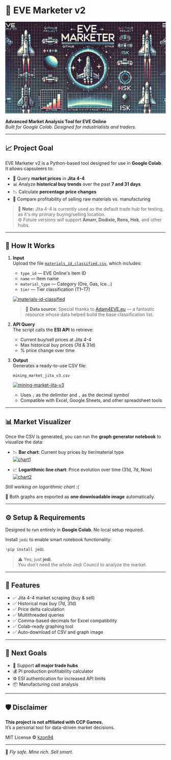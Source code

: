 # 🚀 EVE Marketer v2

![EVE Marketer Logo](eve.jpg)

**Advanced Market Analysis Tool for EVE Online**  
*Built for Google Colab. Designed for industrialists and traders.*

---

## 📈 Project Goal

EVE Marketer v2 is a Python-based tool designed for use in **Google Colab**. It allows capsuleers to:

- 🔎 Query **market prices** in **Jita 4-4**
- 📊 Analyze **historical buy trends** over the past **7 and 31 days**
- 📉 Calculate **percentage price changes**
- 🧮 Compare profitability of selling raw materials vs. manufacturing

> 🧪 **Note:** Jita 4-4 is currently used as the default trade hub for testing, as it's my primary buying/selling location.  
> ⚙️ Future versions will support **Amarr, Dodixie, Rens, Hek**, and other hubs.

---

## 🧩 How It Works

1. **Input**  
   Upload the file [`materials_id_classified.csv`](https://github.com/kzon94/eve-marketer-v2), which includes:

   - `type_id` — EVE Online's item ID  
   - `name` — Item name  
   - `material_type` — Category (Ore, Gas, Ice...)  
   - `tier` — Tier classification (T1–T7)

   <a href="https://imgbb.com/"><img src="https://i.ibb.co/20sntMGx/materials-id-classified.png" alt="materials-id-classified" border="0"></a>

   > 🧠 **Data source**: Special thanks to [Adam4EVE.eu](https://www.adam4eve.eu/info_types.php) — a fantastic resource whose data helped build the base classification list.

2. **API Query**  
   The script calls the **ESI API** to retrieve:

   - Current buy/sell prices at Jita 4-4
   - Max historical buy prices (7d & 31d)
   - % price change over time

3. **Output**  
   Generates a ready-to-use CSV file:

   ```
   mining_market_jita_v3.csv
   ```

   <a href="https://ibb.co/3ytPsvfP"><img src="https://i.ibb.co/pvCkPQWk/mining-market-jita-v3.png" alt="mining-market-jita-v3" border="0"></a>
  
   - Uses `;` as the delimiter and `,` as the decimal symbol
   - Compatible with Excel, Google Sheets, and other spreadsheet tools

---

## 📊 Market Visualizer

Once the CSV is generated, you can run the **graph generator notebook** to visualize the data:

- 📉 **Bar chart**: Current buy prices by tier/material type  
  <a href="https://ibb.co/hJYyXYJz"><img src="https://i.ibb.co/39R7fR9Z/chart1.png" alt="chart1" border="0"></a>

- 📈 **Logarithmic line chart**: Price evolution over time (31d, 7d, Now)  
  <a href="https://ibb.co/yFKdCXNp"><img src="https://i.ibb.co/s9cb42gC/chart2.png" alt="chart2" border="0"></a>

*Still working on logarithmic chart :(*

📸 Both graphs are exported as **one downloadable image** automatically.


---

## ⚙️ Setup & Requirements

Designed to run entirely in **Google Colab**. No local setup required.

Install `jedi` to enable smart notebook functionality:
```python
!pip install jedi
```

> ⚠️ Yes, just **jedi**.  
> You don't need the whole Jedi Council to analyze the market.

---

## 🧠 Features

- ✅ Jita 4-4 market scraping (buy & sell)
- ✅ Historical max buy (7d, 31d)
- ✅ Price delta calculation
- ✅ Multithreaded queries
- ✅ Comma-based decimals for Excel compatibility
- ✅ Colab-ready graphing tool
- ✅ Auto-download of CSV and graph image

---

## 🔮 Next Goals

- 🔁 Support **all major trade hubs**
- 💰 PI production profitability calculator
- ⚙️ ESI authentication for increased API limits
- 📦 Manufacturing cost analysis

---

## 🛡 Disclaimer

**This project is not affiliated with CCP Games.**  
It’s a personal tool for data-driven market decisions.

MIT License © [kzon94](https://github.com/kzon94)

---

💬 *Fly safe. Mine rich. Sell smart.*
